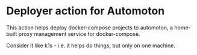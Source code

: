 # Deployer action for Automoton

This action helps deploy docker-compose projects to automoton, a home-built proxy management service for docker-compose.

Consider it like k1s - i.e. it helps do things, but only on one machine.
